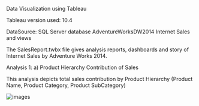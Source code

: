 
Data Visualization using Tableau


Tableau version used: 10.4

DataSource: SQL Server database AdventureWorksDW2014 Internet Sales and views

The SalesReport.twbx file gives analysis reports, dashboards and story of Internet Sales by Adventure Works 2014.

Analysis 1: a)	Product Hierarchy Contribution of Sales

This analysis depicts total sales contribution by Product Hierarchy (Product Name, Product Category, Product SubCategory)

![images](ProuctSales.PNG)

